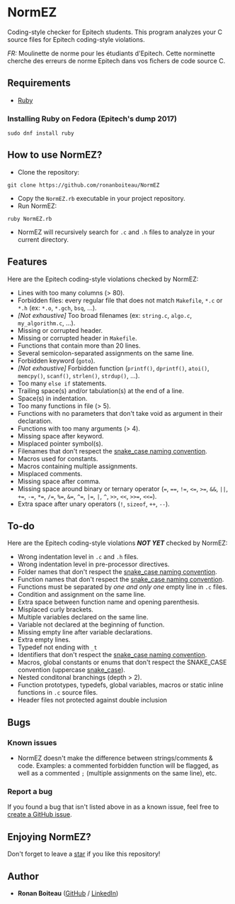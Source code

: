 # NormEZ

Coding-style checker for Epitech students. This program analyzes your C source files for Epitech coding-style violations.

*FR:* Moulinette de norme pour les étudiants d'Epitech. Cette norminette cherche des erreurs de norme Epitech dans vos fichers de code source C.

## Requirements

 - [Ruby](https://www.ruby-lang.org/en/)

### Installing Ruby on Fedora (Epitech's dump 2017)

```
sudo dnf install ruby
```

## How to use NormEZ?

 - Clone the repository:
```
git clone https://github.com/ronanboiteau/NormEZ
```
 - Copy the `NormEZ.rb` executable in your project repository.
 - Run NormEZ:
```
ruby NormEZ.rb
```
 - NormEZ will recursively search for `.c` and `.h` files to analyze in your current directory.

## Features

Here are the Epitech coding-style violations checked by NormEZ:
 - Lines with too many columns (> 80).
 - Forbidden files: every regular file that does not match `Makefile`, `*.c` or `*.h` (ex: `*.o`, `*.gch`, `bsq`, ...).
 - *[Not exhaustive]* Too broad filenames (ex: `string.c`, `algo.c`, `my_algorithm.c`, ...).
 - Missing or corrupted header.
 - Missing or corrupted header in `Makefile`.
 - Functions that contain more than 20 lines.
 - Several semicolon-separated assignments on the same line.
 - Forbidden keyword (`goto`).
 - *[Not exhaustive]* Forbidden function (`printf()`, `dprintf()`, `atoi()`, `memcpy()`, `scanf()`, `strlen()`, `strdup()`, ...).
 - Too many `else if` statements.
 - Trailing space(s) and/or tabulation(s) at the end of a line.
 - Space(s) in indentation.
 - Too many functions in file (> 5).
 - Functions with no parameters that don't take void as argument in their declaration.
 - Functions with too many arguments (> 4).
 - Missing space after keyword.
 - Misplaced pointer symbol(s).
 - Filenames that don't respect the [snake_case naming convention](https://en.wikipedia.org/wiki/Snake_case).
 - Macros used for constants.
 - Macros containing multiple assignments.
 - Misplaced comments.
 - Missing  space after comma.
 - Missing space around binary or ternary operator (`=`, `==`, `!=`, `<=`, `>=`, `&&`, `||`, `+=`, `-=`, `*=`, `/=`, `%=`, `&=`, `^=`, `|=`, `|`, `^`, `>>`, `<<`, `>>=`, `<<=`).
 - Extra space after unary operators (`!`, `sizeof`, `++`, `--`).

## To-do

Here are the Epitech coding-style violations ***NOT YET*** checked by NormEZ:
 - Wrong indentation level in `.c` and `.h` files.
 - Wrong indentation level in pre-processor directives.
 - Folder names that don't respect the [snake_case naming convention](https://en.wikipedia.org/wiki/Snake_case).
 - Function names that don't respect the [snake_case naming convention](https://en.wikipedia.org/wiki/Snake_case).
 - Functions must be separated by *one and only one* empty line in `.c` files.
 - Condition and assignment on the same line.
 - Extra space between function name and opening parenthesis.
 - Misplaced curly brackets.
 - Multiple variables declared on the same line.
 - Variable not declared at the beginning of function.
 - Missing empty line after variable declarations.
 - Extra empty lines.
 - Typedef not ending with `_t`
 - Identifiers that don't respect the [snake_case naming convention](https://en.wikipedia.org/wiki/Snake_case).
 - Macros, global constants or enums that don't respect the SNAKE_CASE convention (uppercase [snake_case](https://en.wikipedia.org/wiki/Snake_case)).
 - Nested conditonal branchings (depth > 2).
 - Function prototypes, typedefs, global variables, macros or static inline functions in `.c` source files.
 - Header files not protected against double inclusion

## Bugs

### Known issues

 - NormEZ doesn't make the difference between strings/comments & code. Examples: a commented forbidden function will be flagged, as well as a commented `;` (multiple assignments on the same line), etc.

### Report a bug

If you found a bug that isn't listed above in as a known issue, feel free to [create a GitHub issue](https://github.com/ronanboiteau/NormEZ/issues).

## Enjoying NormEZ?

Don't forget to leave a [star](https://github.com/ronanboiteau/NormEZ/stargazers) if you like this repository!

## Author

* **Ronan Boiteau** ([GitHub](https://github.com/ronanboiteau) / [LinkedIn](https://www.linkedin.com/in/ronanboiteau/))
